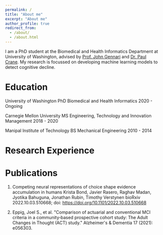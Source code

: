 ```yaml
---
permalink: /
title: "About me"
excerpt: "About me"
author_profile: true
redirect_from: 
  - /about/
  - /about.html
---
```


I am a PhD student at the Biomedical and Health Informatics Department at University of Washington, advised by [Prof. John Gennari](http://faculty.washington.edu/gennari/) and [Dr. Paul Crane](https://depts.washington.edu/mbwc/about/profile/paul-crane). My research is focussed on developing machine learning models to detect cognitive decline.

Education 
======

University of Washington
PhD Biomedical and Health Informatics
2020 - Ongoing 

Carnegie Mellon University 
MS Engineering, Technology and Innovation Management
2018 - 2020

Manipal Institute of Technology 
BS Mechanical Engineering 
2010 - 2014


Research Experience 
======



Publications 
======
1. Competing neural representations of choice shape evidence accumulation in humans
Krista Bond, Javier Rasero, Raghav Madan, Jyotika Bahuguna, Jonathan Rubin, Timothy Verstynen
bioRxiv 2022.10.03.510668; doi: https://doi.org/10.1101/2022.10.03.510668

2. Eppig, Joel S., et al. "Comparison of actuarial and conventional MCI criteria in a community‐based prospective cohort study: The Adult Changes in Thought (ACT) study." Alzheimer's & Dementia 17 (2021): e056303.

